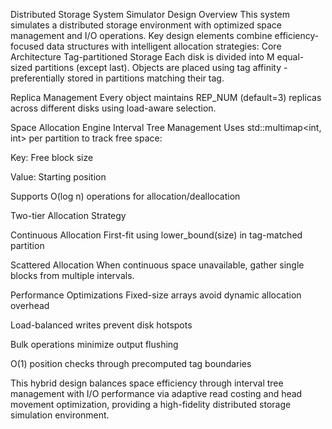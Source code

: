 Distributed Storage System Simulator Design Overview
This system simulates a distributed storage environment with optimized space management and I/O operations. Key design elements combine efficiency-focused data structures with intelligent allocation strategies:
Core Architecture
Tag-partitioned Storage
Each disk is divided into M equal-sized partitions (except last). Objects are placed using tag affinity - preferentially stored in partitions matching their tag.

Replica Management
Every object maintains REP_NUM (default=3) replicas across different disks using load-aware selection.

Space Allocation Engine
Interval Tree Management
Uses std::multimap<int, int> per partition to track free space:

Key: Free block size

Value: Starting position

Supports O(log n) operations for allocation/deallocation

Two-tier Allocation Strategy

Continuous Allocation
First-fit using lower_bound(size) in tag-matched partition

Scattered Allocation
When continuous space unavailable, gather single blocks from multiple intervals.

Performance Optimizations
Fixed-size arrays avoid dynamic allocation overhead

Load-balanced writes prevent disk hotspots

Bulk operations minimize output flushing

O(1) position checks through precomputed tag boundaries

This hybrid design balances space efficiency through interval tree management with I/O performance via adaptive read costing and head movement optimization, providing a high-fidelity distributed storage simulation environment.
